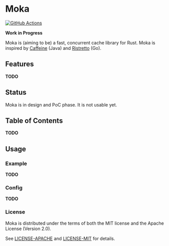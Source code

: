 # Moka

[![GitHub Actions](https://github.com/moka-rs/moka/workflows/CI/badge.svg)][gh-actions]

[gh-actions]: https://github.com/moka-rs/moka/actions?query=workflow%3ACI

**Work in Progress**

Moka is (aiming to be) a fast, concurrent cache library for Rust. Moka is inspired
by [Caffeine][caffeine-git] (Java) and [Ristretto][ristretto-git] (Go).

[caffeine-git]: https://github.com/ben-manes/caffeine
[ristretto-git]: https://github.com/dgraph-io/ristretto

## Features

**TODO**

## Status

Moka is in design and PoC phase. It is not usable yet.

## Table of Contents

**TODO**

## Usage

### Example

**TODO**

### Config

**TODO**

### License

Moka is distributed under the terms of both the MIT license and the Apache
License (Version 2.0).

See [LICENSE-APACHE](LICENSE-APACHE) and [LICENSE-MIT](LICENSE-MIT) for
details.
